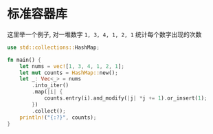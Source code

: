 # 标准容器库

这里举一个例子, 对一堆数字 `1, 3, 4, 1, 2, 1` 统计每个数字出现的次数

```rust
use std::collections::HashMap;

fn main() {
    let nums = vec![1, 3, 4, 1, 2, 1];
    let mut counts = HashMap::new();
    let _: Vec<_> = nums
        .into_iter()
        .map(|i| {
            counts.entry(i).and_modify(|j| *j += 1).or_insert(1);
        })
        .collect();
    println!("{:?}", counts);
}
```